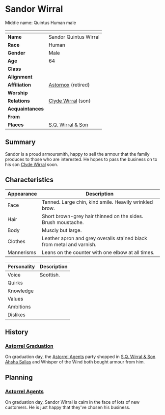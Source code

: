 # Sandor Wirral

Middle name: Quintus
Human male

| []() | |
| --- | --- |
| **Name** | Sandor Quintus Wirral |
| **Race** | Human |
| **Gender** | Male |
| **Age** | 64 |
| **Class** | |
| **Alignment** | |
| **Affiliation** | [Astornox](../organisations/astornox/astornox.md) (retired) |
| **Worship** | |
| **Relations** | [Clyde Wirral](clyde-wirral.md) (son) |
| **Acquaintances** | |
| **From** | |
| **Places** | [S.Q. Wirral & Son](../places/buildings/shops/sq-wirral-and-son.md) |

## Summary

Sandor is a proud armoursmith, happy to sell the armour that the family produces to those who are interested. He hopes to pass the business on to his son [Clyde Wirral](clyde-wirral.md) soon.

## Characteristics

| Appearance | Description |
| --- | --- |
| Face | Tanned. Large chin, kind smile. Heavily wrinkled brow. |
| Hair | Short brown-grey hair thinned on the sides. Brush moustache. |
| Body | Muscly but large. |
| Clothes | Leather apron and grey overalls stained black from metal and varnish. |
| Mannerisms | Leans on the counter with one elbow at all times. |

| Personality | Description |
| --- | --- |
| Voice | Scottish. |
| Quirks | |
| Knowledge | |
| Values | |
| Ambitions | |
| Dislikes | |

## History

### [Astorrel Graduation](../storylines/astorrel-graduation.md)

On graduation day, the [Astorrel Agents](../campaigns/astorrel-agents/astorrel-agents.md) party shopped in [S.Q. Wirral & Son](../places/buildings/shops/sq-wirral-and-son.md). [Ahsha Sallas](ahsha-sallas.md) and Whisper of the Wind both bought armour from him.

## Planning

### [Astorrel Agents](../campaigns/astorrel-agents/astorrel-agents.md)

On graduation day, Sandor Wirral is calm in the face of lots of new customers. He is just happy that they've chosen his business.
